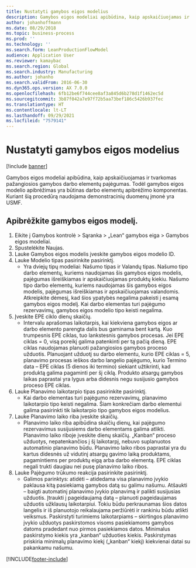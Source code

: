 ```yaml
---
title: Nustatyti gamybos eigos modelius
description: Gamybos eigos modeliai apibūdina, kaip apskaičiuojamas ir tvarkomas pažangiosios gamybos darbo elementų pajėgumas.
author: johanhoffmann
ms.date: 08/29/2018
ms.topic: business-process
ms.prod: ''
ms.technology: ''
ms.search.form: LeanProductionFlowModel
audience: Application User
ms.reviewer: kamaybac
ms.search.region: Global
ms.search.industry: Manufacturing
ms.author: johanho
ms.search.validFrom: 2016-06-30
ms.dyn365.ops.version: AX 7.0.0
ms.openlocfilehash: 6fb12be6f744cee8af3a845d6b278d1f1462ec5d
ms.sourcegitcommit: 3b87f042a7e97f72b5aa73bef186c5426b937fec
ms.translationtype: HT
ms.contentlocale: lt-LT
ms.lasthandoff: 09/29/2021
ms.locfileid: "7579141"
---
```

# <a name="define-production-flow-models"></a>Nustatyti gamybos eigos modelius

[!include [banner](../../includes/banner.md)]

Gamybos eigos modeliai apibūdina, kaip apskaičiuojamas ir tvarkomas pažangiosios gamybos darbo elementų pajėgumas. Todėl gamybos eigos modelio apibrėžimas yra būtinas darbo elementų apibrėžimo komponentas. Kuriant šią procedūrą naudojama demonstracinių duomenų įmonė yra USMF.


## <a name="define-a-production-flow-model"></a>Apibrėžkite gamybos eigos modelį. 
1. Eikite į Gamybos kontrolė > Sąranka > „Lean“ gamybos eiga > Gamybos eigos modeliai.
2. Spustelėkite Naujas.
3. Lauke Gamybos eigos modelis įveskite gamybos eigos modelio ID.
4. Lauke Modelio tipas pasirinkite pasirinktį.
    * Yra dviejų tipų modeliai: Našumo tipas ir Valandų tipas. Našumo tipo darbo elementų, kuriems naudojamas šis gamybos eigos modelis, pajėgumas išreiškiamas ir apskaičiuojamas produktų kiekiu. Našumo tipo darbo elementų, kuriems naudojamas šis gamybos eigos modelis, pajėgumas išreiškiamas ir apskaičiuojamas valandomis. Atkreipkite dėmesį, kad šios ypatybės negalima pakeisti į esamą gamybos eigos modelį. Kai darbo elementas turi pajėgumo rezervavimų, gamybos eigos modelio tipo keisti negalima.  
5. Įveskite EPE ciklo dienų skaičių.
    * Intervalu aprašomas laikotarpis, kai kiekviena gamybos eigos ar darbo elemento parengta dalis bus gaminama bent kartą. Kuo trumpesnis EPE ciklas, tuo lankstesnis gamybos procesas. Jei EPE ciklas = 0, visą poreikį galima patenkinti per tą pačią dieną. EPE ciklas naudojamas planuoti pažangiosios gamybos proceso užduotis. Planuojant užduotį su darbo elementu, kurio EPE ciklas = 5, planavimo procesas ieškos darbo langelio pajėgumo, kurio Termino data – EPE ciklas (5 dienos iki termino) siekiant užtikrinti, kad produktą galima pagaminti per šį ciklą. Produkto atsargų gamybos laikas paprastai yra lygus arba didesnis negu susijusio gamybos proceso EPE ciklas.  
6. Lauke Planavimo laikotarpio tipas pasirinkite pasirinktį.
    * Kai darbo elementas turi pajėgumo rezervavimų, planavimo laikotarpio tipo keisti negalima. Šiam konkrečiam darbo elementui galima pasirinkti tik laikotarpio tipo gamybos eigos modelius.  
7. Lauke Planavimo laiko riba įveskite skaičių.
    * Planavimo laiko riba apibūdina skaičių dienų, kai pajėgumo rezervavimus susijusiems darbo elementams galima atlikti. Planavimo laiko riboje įveskite dienų skaičių.   „Kanban“ proceso užduotys, nepatenkančios į šį laikotarpį, nebuvo suplanuotos automatinio planavimo būdu. Planavimo laiko ribos paprastai yra du kartus didesnės už vidutinį atsargų gavimo laiką produktams, pagamintiems per produktų eigą arba darbo elementą. EPE ciklas negali trukti daugiau nei pusę planavimo laiko ribos.     
8. Lauke Pajėgumo trūkumo reakcija pasirinkite pasirinktį.
    * Galimos parinktys: atidėti – atidedama visa planavimo įvykio paklausa kitą pasiekiamą gamybos datą su galimu našumu. Atšaukti – baigti automatinį planavimo įvykio planavimą ir palikti susijusias užduotis.   Įtraukti į pageidaujamą datą – planuoti pageidaujamas užduotis užklausų laikotarpiui. Tokiu būdu perkraunamas šios datos langelis ir iš planuotojo reikalaujama peržiūrėti ir rankiniu būdu atlikti veiksmus.   Paskirstyti turimiems laikotarpiams – skirtingos planavimo įvykio užduotys paskirstomos visoms pasiekiamoms gamybos datoms pradedant nuo pirmos pasiekiamos datos. Minimalus paskirstymo kiekis yra „kanban“ užduoties kiekis. Paskirstymas priskiria minimalų planavimo kiekį („kanban“ kiekį) kiekvienai datai su pakankamu našumu.  



[!INCLUDE[footer-include](../../../includes/footer-banner.md)]